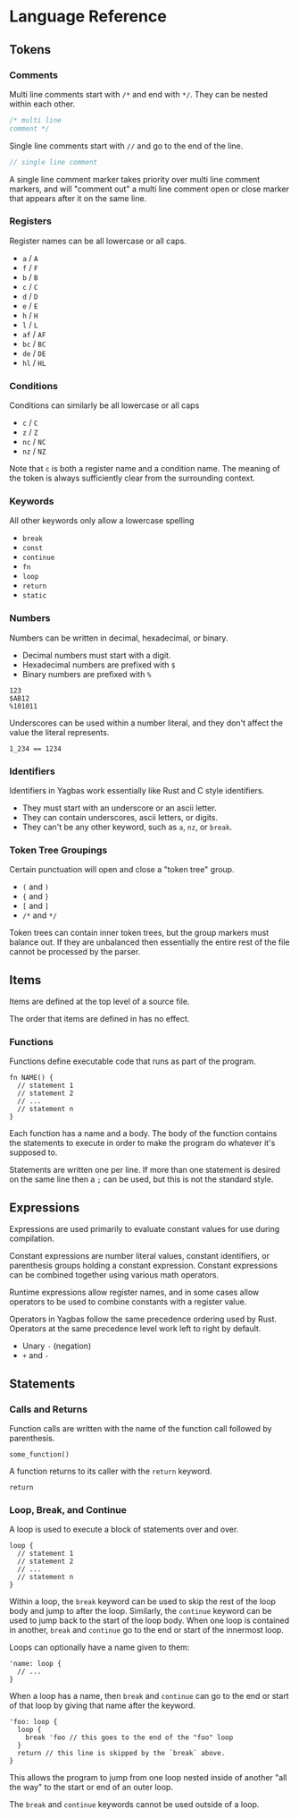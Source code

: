 # Language Reference

## Tokens

### Comments

Multi line comments start with `/*` and end with `*/`. They can be nested within each other.

```rs
/* multi line
comment */
```

Single line comments start with `//` and go to the end of the line.

```rs
// single line comment
```

A single line comment marker takes priority over multi line comment markers, and
will "comment out" a multi line comment open or close marker that appears after
it on the same line.

### Registers

Register names can be all lowercase or all caps.

* `a` / `A`
* `f` / `F`
* `b` / `B`
* `c` / `C`
* `d` / `D`
* `e` / `E`
* `h` / `H`
* `l` / `L`
* `af` / `AF`
* `bc` / `BC`
* `de` / `DE`
* `hl` / `HL`

### Conditions

Conditions can similarly be all lowercase or all caps

* `c` / `C`
* `z` / `Z`
* `nc` / `NC`
* `nz` / `NZ`

Note that `c` is both a register name and a condition name. The meaning of the
token is always sufficiently clear from the surrounding context.

### Keywords

All other keywords only allow a lowercase spelling

* `break`
* `const`
* `continue`
* `fn`
* `loop`
* `return`
* `static`

### Numbers

Numbers can be written in decimal, hexadecimal, or binary.

* Decimal numbers must start with a digit.
* Hexadecimal numbers are prefixed with `$`
* Binary numbers are prefixed with `%`

```
123
$AB12
%101011
```

Underscores can be used within a number literal, and they don't affect the value
the literal represents.

```
1_234 == 1234
```

### Identifiers

Identifiers in Yagbas work essentially like Rust and C style identifiers.

* They must start with an underscore or an ascii letter.
* They can contain underscores, ascii letters, or digits.
* They can't be any other keyword, such as `a`, `nz`, or `break`.

### Token Tree Groupings

Certain punctuation will open and close a "token tree" group.

* `(` and `)`
* `{` and `}`
* `[` and `]`
* `/*` and `*/`

Token trees can contain inner token trees, but the group markers must balance
out. If they are unbalanced then essentially the entire rest of the file cannot
be processed by the parser.

## Items

Items are defined at the top level of a source file.

The order that items are defined in has no effect.

### Functions

Functions define executable code that runs as part of the program.

```
fn NAME() {
  // statement 1
  // statement 2
  // ...
  // statement n
}
```

Each function has a name and a body. The body of the function contains the
statements to execute in order to make the program do whatever it's supposed to.

Statements are written one per line. If more than one statement is desired on
the same line then a `;` can be used, but this is not the standard style.

## Expressions

Expressions are used primarily to evaluate constant values for use during compilation.

Constant expressions are number literal values, constant identifiers, or
parenthesis groups holding a constant expression. Constant expressions can be
combined together using various math operators.

Runtime expressions allow register names, and in some cases allow operators to
be used to combine constants with a register value.

Operators in Yagbas follow the same precedence ordering used by Rust. Operators
at the same precedence level work left to right by default.

* Unary `-` (negation)
* `+` and `-`

## Statements

### Calls and Returns

Function calls are written with the name of the function call followed by parenthesis.

```
some_function()
```

A function returns to its caller with the `return` keyword.

```
return
```

### Loop, Break, and Continue

A loop is used to execute a block of statements over and over.

```
loop {
  // statement 1
  // statement 2
  // ...
  // statement n
}
```

Within a loop, the `break` keyword can be used to skip the rest of the loop body
and jump to after the loop. Similarly, the `continue` keyword can be used to
jump back to the start of the loop body. When one loop is contained in another,
`break` and `continue` go to the end or start of the innermost loop.

Loops can optionally have a name given to them:

```
'name: loop {
  // ...
}
```

When a loop has a name, then `break` and `continue` can go to the end or start
of that loop by giving that name after the keyword.

```
'foo: loop {
  loop {
    break 'foo // this goes to the end of the "foo" loop
  }
  return // this line is skipped by the `break` above.
}
```

This allows the program to jump from one loop nested inside of another "all the
way" to the start or end of an outer loop.

The `break` and `continue` keywords cannot be used outside of a loop.
